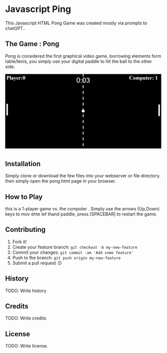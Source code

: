 # Javascript Ping 
This Javascript HTML Pong Game was created mostly via prompts to chatGPT..

## The Game  : Pong

Pong is considered the first graphical video game, borrowing elements form table/tenis, you simply use your digital paddle to hit the ball to the other side.

![HTML Pong](pong-html.png)

## Installation
Simply clone  or download the few files into your webserver or file directory. then simply open the pong.html page in your browser.

## How to Play

 this is a 1-player game vs. the computer . Simply use the arrows (Up,Down) keys to mov ehte lef thand paddle, press [SPACEBAR] to restart the game.

## Contributing
1. Fork it!
2. Create your feature branch: `git checkout -b my-new-feature`
3. Commit your changes: `git commit -am 'Add some feature'`
4. Push to the branch: `git push origin my-new-feature`
5. Submit a pull request :D
## History
TODO: Write history
## Credits
TODO: Write credits
## License
TODO: Write license.

